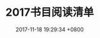 ---
layout: post
title: "2017书目阅读清单"
date: 2017-11-18 19:29:34 +0800
comments: true
categories: work
---